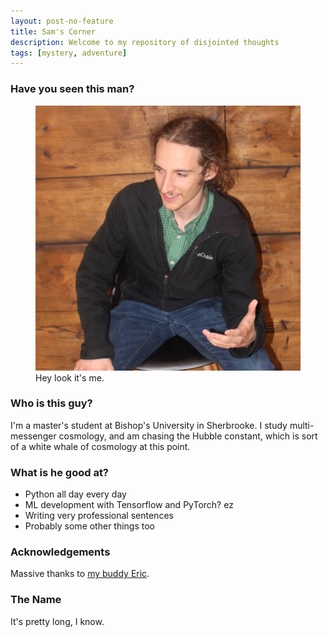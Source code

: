 ```yaml
---
layout: post-no-feature
title: Sam's Corner
description: Welcome to my repository of disjointed thoughts
tags: [mystery, adventure]
---
```


### Have you seen this man?

<figure>
	<img src="/images/listenpal.jpg">
	<figcaption>Hey look it's me.</figcaption>
</figure>

### Who is this guy?
I'm a master's student at Bishop's University in Sherbrooke. I study multi-messenger cosmology,
and am chasing the Hubble constant, which is sort of a white whale of cosmology at this point.

### What is he good at?
* Python all day every day
* ML development with Tensorflow and PyTorch? ez
* Writing very professional sentences
* Probably some other things too

### Acknowledgements
Massive thanks to [my buddy Eric](https://www.youtube.com/watch?app=desktop&v=dQw4w9WgXcQ).

### The Name
It's pretty long, I know.